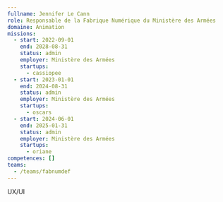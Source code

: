 ```yaml
---
fullname: Jennifer Le Cann
role: Responsable de la Fabrique Numérique du Ministère des Armées
domaine: Animation
missions:
  - start: 2022-09-01
    end: 2028-08-31
    status: admin
    employer: Ministère des Armées
    startups:
      - cassiopee
  - start: 2023-01-01
    end: 2024-08-31
    status: admin
    employer: Ministère des Armées
    startups:
      - oscars
  - start: 2024-06-01
    end: 2025-01-31
    status: admin
    employer: Ministère des Armées
    startups:
      - oriane
competences: []
teams:
  - /teams/fabnumdef
---
```

UX/UI